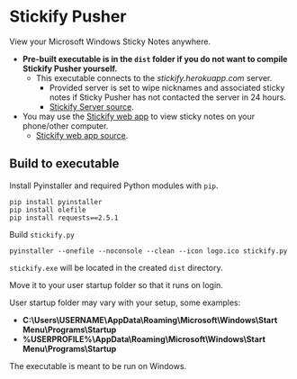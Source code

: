 Stickify Pusher
===================
View your Microsoft Windows Sticky Notes anywhere.

 - **Pre-built executable is in the `dist` folder if you do not want to compile Stickify Pusher yourself.**  
	 - This executable connects to the *stickify.herokuapp.com* server. 
		 - Provided server is set to wipe nicknames and associated sticky notes if Sticky Pusher has not contacted the server in 24 hours. 
		 - [Stickify Server source](https://github.com/ansonl/stickify-server). 
 - You may use the [Stickify web app](https://stickify.gq) to view sticky notes on your phone/other computer. 
	 - [Stickify web app source](https://github.com/ansonl/stickify-web-app). 

Build to executable
-------------
Install Pyinstaller and required Python modules with `pip`.
```
pip install pyinstaller
pip install olefile
pip install requests==2.5.1
```
Build `stickify.py`
```
pyinstaller --onefile --noconsole --clean --icon logo.ico stickify.py
```
`stickify.exe` will be located in the created `dist` directory.

Move it to your user startup folder so that it runs on login. 

User startup folder may vary with your setup, some examples:

 - **C:\Users\USERNAME\AppData\Roaming\Microsoft\Windows\Start Menu\Programs\Startup**
 - **%USERPROFILE%\AppData\Roaming\Microsoft\Windows\Start Menu\Programs\Startup**

The executable is meant to be run on Windows. 